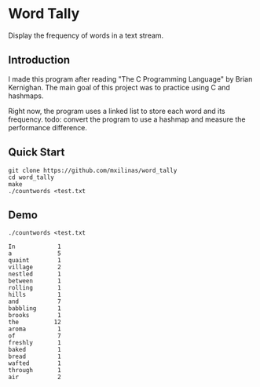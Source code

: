 # Word Tally
Display the frequency of words in a text stream.

## Introduction
I made this program after reading "The C Programming Language" by Brian Kernighan.
The main goal of this project was to practice using C and hashmaps.

Right now, the program uses a linked list to store each word and its frequency.
todo: convert the program to use a hashmap and measure the performance difference.

## Quick Start

	git clone https://github.com/mxilinas/word_tally
	cd word_tally
	make
	./countwords <test.txt
	
## Demo

	./countwords <test.txt

	In            1
	a             5
	quaint        1
	village       2
	nestled       1
	between       1
	rolling       1
	hills         1
	and           7
	babbling      1
	brooks        1
	the          12
	aroma         1
	of            7
	freshly       1
	baked         1
	bread         1
	wafted        1
	through       1
	air           2
